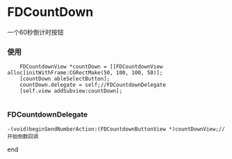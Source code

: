# FDCountDown
一个60秒倒计时按钮
### 使用

```
    FDCountdownView *countDown = [[FDCountdownView alloc]initWithFrame:CGRectMake(50, 100, 100, 50)];
    [countDown ableSelectButton]; 
    countDown.delegate = self;//FDCountdownDelegate
    [self.view addSubview:countDown];
    
```
###  FDCountdownDelegate

```
-(void)beginSendNumberAction:(FDCountdownButtonView *)countDownView;//开始倒数回调

```

end
